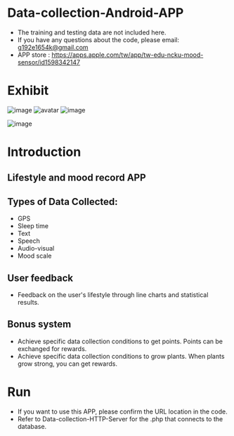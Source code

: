 # Data-collection-Android-APP 
- The training and testing data are not included here.
- If you have any questions about the code, please email: g192e1654k@gmail.com
- APP store : https://apps.apple.com/tw/app/tw-edu-ncku-mood-sensor/id1598342147

# Exhibit
![image](https://github.com/Evanston0624/Data-collection-IOS-APP/tree/main/result/colection.png)
![avatar](https://github.com/Evanston0624/Data-collection-IOS-APP/tree/main/result/colection.png)
![image](https://github.com/Evanston0624/Data-collection-IOS-APP/tree/main/result/feedback.png)

![image](https://github.com/Evanston0624/Data-collection-IOS-APP/tree/main/result/point.png)

# Introduction
## Lifestyle and mood record APP
## Types of Data Collected:
- GPS
- Sleep time
- Text
- Speech
- Audio-visual
- Mood scale

## User feedback
- Feedback on the user's lifestyle through line charts and statistical results.

## Bonus system
- Achieve specific data collection conditions to get points. Points can be exchanged for rewards.
- Achieve specific data collection conditions to grow plants. When plants grow strong, you can get rewards.

# Run
- If you want to use this APP, please confirm the URL location in the code.
- Refer to Data-collection-HTTP-Server for the .php that connects to the database.